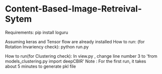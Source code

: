 # Content-Based-Image-Retreival-Sytem

Requirements: pip install loguru

Assuming keras and Tensor flow are already installed
How to run: (for Rotation Invariency check): 
python run.py

How to run(for Clustering check):
In view.py , change line number 3 to 'from models_clustering.py import deepCBIR' Note : For the first run, it takes about 5 minutes to generate pkl file
